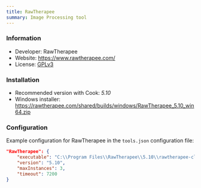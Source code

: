 ```yaml
---
title: RawTherapee
summary: Image Processing tool
---
```


### Information

- Developer: RawTherapee
- Website: https://www.rawtherapee.com/
- License: [GPLv3](https://www.gnu.org/licenses/gpl-3.0.en.html)

### Installation

- Recommended version with Cook: *5.10*
- Windows installer: https://rawtherapee.com/shared/builds/windows/RawTherapee_5.10_win64.zip

### Configuration

Example configuration for RawTherapee in the `tools.json` configuration file:

```json
"RawTherapee": {
    "executable": "C:\\Program Files\\RawTherapee\\5.10\\rawtherapee-cli.exe",
    "version": "5.10",
    "maxInstances": 3,
    "timeout": 7200
}
```